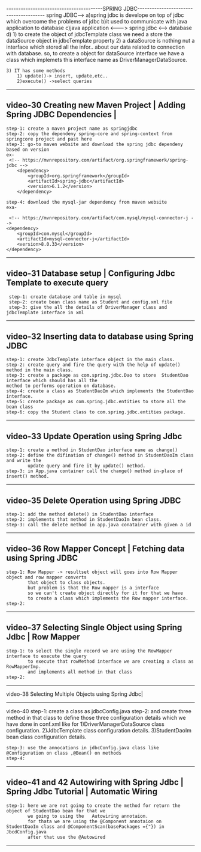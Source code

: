 ----------------------------------------SPRING JDBC---------------------------------------
	spring JDBC-->  a)spring jdbc is develope on top of jdbc which overcome the problems of jdbc
				    b)it used to communicate with java application to database
					c)java application <---> spring jdbc <--> database
					d)
	1) to create the object of jdbcTemplate class we need a store the dataSource object in jdbcTemplate
		property 
	2) a dataSource is nothing nut a interface which stored all the infor.. about our
		data related to connection with database. so,
		to create a object for dataSource interface we have a class which implemets this interface
		name as DriverManagerDataSource.
		
	3) IT has some methods 
		1) update()-> insert, update,etc..
		2)execute() ->select queries
	
-----------------------------------------------------------------------------
video-30 Creating new Maven Project | Adding Spring JDBC Dependencies |
-----------
	step-1: create a maven project name as springjdbc
	step-2: copy the dependeny spring-core and spring-context from springcore project and past here
	step-3: go-to maven website and download the spring jdbc dependeny based on version
	ex-
	 <!-- https://mvnrepository.com/artifact/org.springframework/spring-jdbc -->
		<dependency>
		    <groupId>org.springframework</groupId>
		    <artifactId>spring-jdbc</artifactId>
		    <version>6.1.2</version>
		</dependency>
	
	step-4: download the mysql-jar dependency from maven website 
	exa-
	 
	 <!-- https://mvnrepository.com/artifact/com.mysql/mysql-connector-j -->
	<dependency>
	    <groupId>com.mysql</groupId>
	    <artifactId>mysql-connector-j</artifactId>
	    <version>8.0.33</version>
	</dependency>

-------------------------------------------------------------------------------------------------
video-31 Database setup | Configuring Jdbc Template to execute query
-------	 
	 step-1: create database and table in mysql 
	 step-2: create bean class name as Student and config.xml file
	 step-3: give the all the details of DriverManager class and jdbcTemplate interface in xml

------------------------------------------------------------------------------------------------------
video-32 Inserting data to database using Spring JDBC
------- 
	step-1: create JdbcTemplate interface object in the main class.
	step-2: create query and fire the query with the help of update() method in the main class.
	step-3: create a package as com.spring.jdbc.Dao to store  StudentDao interface which should has all the 			    			  method to performs operation on database.
	step-4: create a class as StudentDaoIm which implements the StudentDao interface.
	step-5: create package as com.spring.jdbc.entities to store all the bean class
	step-6: copy the Student class to com.spring.jdbc.entities package.
	

----------------------------------------------------------------------------------------------------------------------------
video-33 Update Operation using Spring Jdbc
------ 
	step-1: create a method in StudentDao interface name as change()
	step-2: define the difination of change() method in StudentDaoIm class and write the 
			update query and fire it by update() method.
	step-3: in App.java container call the change() method in-place of insert() method.

---------------------------------------------------------------------------------------
video-35 Delete Operation using Spring JDBC 
---------
	step-1: add the method delete() in StudentDao interface 
	step-2: implements that method in StudentDaoIm bean class.
	step-3: call the delete method in app.java conatainer with given a id
	

------------------------------------------------------------------------------------------
video-36  Row Mapper Concept | Fetching data using Spring JDBC
----------
	step-1: Row Mapper -> resultset object will goes into Row Mapper object and row mapper converts
			that object to class objects.
			but problem is that the Row mapper is a interface
			so we can't create object directly for it for that we have
			to create a class which implements the Row mapper interface.
	step-2:

------------------------------------------------------------------------------------------
video-37 Selecting Single Object using Spring Jdbc | Row Mapper
------------
	step-1: to select the single record we are using the RowMapper interface to execute the query
			to execute that rowMethod interface we are creating a class as RowMapperImp.
			and implements all method in that class
	step-2: 
	
	
----------------------------------------------------------------------------------------------
video-38 Selecting Multiple Objects using Spring Jdbc|


----------------------------------------------------------------------------------------
video-40
	step-1: create a class as jdbcConfig.java 
	step-2: and create three method in that class to define those three configuration details
			which we have done in conf.xml 
			like for 
			1)DriverManagerDataSource class configuration.
			2)JdbcTemplate class configuration details.
			3)StudentDaoIm bean class configuration details.
	
	step-3: use the annocations in jdbcConfig.java class like @Configuration on class ,@Bean() on methods
	step-4:		
	
---------------------------------------------------------------------------------------------------
video-41 and 42 Autowiring with Spring Jdbc | Spring Jdbc Tutorial | Automatic Wiring
----------
	step-1: here we are not going to create the method for return the object of StudentDao bean for that we
			we going to using the 	Autowiring annotaion.
			for thata we are using the @Component annotaion on StudentDaoIm class and @ComponentScan(basePackages ={"}) in JbcdConfig.java
			after that use the @Autowired 
	
	
	
----------------------------------------------------------------------------------------------------
